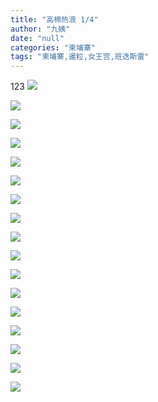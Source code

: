 ```yaml
---
title: "高棉热浪 1/4"
author: "九姨"
date: "null"
categories: "柬埔寨"
tags: "柬埔寨,暹粒,女王宫,班迭斯雷"
---
```


123
![](images/20190504_181638.jpg) 

![](images/20190504_030019.jpg) 

![](images/20190504_030051.jpg) 

![](images/20190504_075003.jpg) 

![](images/20190504_084807.jpg) 

![](images/20190505_071307.jpg) 

![](images/20190504_133940.jpg) 

![](images/P1040654-e1559679686424.jpg) 

![](images/P1040655.jpg)

![](images/P1040657-e1559679711211.jpg)

![](images/P1040658.jpg) 

![](images/P1040659-1-e1559680365202.jpg) 

![](images/P1040664.jpg) 

![](images/P1040665-1.jpg) 

![](images/P1040665.jpg) 

![](images/P1040668.jpg) 

![](images/P1040675.jpg)
